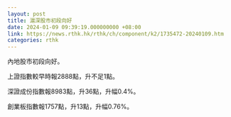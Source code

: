 ```yaml
---
layout: post
title: 滬深股市初段向好
date: 2024-01-09 09:39:19.000000000 +08:00
link: https://news.rthk.hk/rthk/ch/component/k2/1735472-20240109.htm
categories: rthk
---
```


內地股市初段向好。

上證指數較早時報2888點，升不足1點。

深證成份指數報8983點，升36點，升幅0.4%。

創業板指數報1757點，升13點，升幅0.76%。
